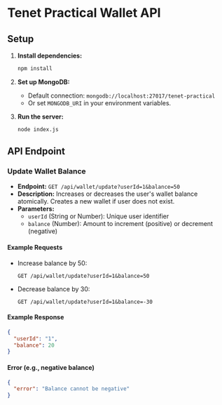 # Tenet Practical Wallet API

## Setup

1. **Install dependencies:**
   ```bash
   npm install
   ```
2. **Set up MongoDB:**
   - Default connection: `mongodb://localhost:27017/tenet-practical`
   - Or set `MONGODB_URI` in your environment variables.

3. **Run the server:**
   ```bash
   node index.js
   ```

## API Endpoint

### Update Wallet Balance

- **Endpoint:** `GET /api/wallet/update?userId=1&balance=50`
- **Description:** Increases or decreases the user's wallet balance atomically. Creates a new wallet if user does not exist.
- **Parameters:**
  - `userId` (String or Number): Unique user identifier
  - `balance` (Number): Amount to increment (positive) or decrement (negative)

#### Example Requests

- Increase balance by 50:
  ```
  GET /api/wallet/update?userId=1&balance=50
  ```
- Decrease balance by 30:
  ```
  GET /api/wallet/update?userId=1&balance=-30
  ```

#### Example Response
```json
{
  "userId": "1",
  "balance": 20
}
```

#### Error (e.g., negative balance)
```json
{
  "error": "Balance cannot be negative"
}
``` 